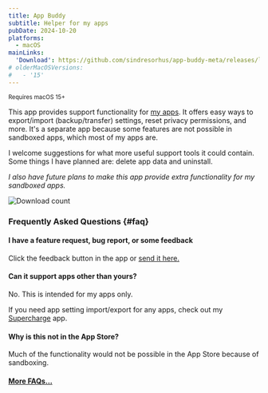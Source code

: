 ```yaml
---
title: App Buddy
subtitle: Helper for my apps
pubDate: 2024-10-20
platforms:
  - macOS
mainLinks:
  'Download': https://github.com/sindresorhus/app-buddy-meta/releases/latest/download/App.Buddy.zip
# olderMacOSVersions:
#   - '15'
---
```


<sup>Requires macOS 15+</sup>

This app provides support functionality for [my apps](/apps). It offers easy ways to export/import (backup/transfer) settings, reset privacy permissions, and more. It's a separate app because some features are not possible in sandboxed apps, which most of my apps are.

I welcome suggestions for what more useful support tools it could contain. Some things I have planned are: delete app data and uninstall.

*I also have future plans to make this app provide extra functionality for my sandboxed apps.*

![Download count](https://img.shields.io/github/downloads/sindresorhus/app-buddy-meta/total?color=3e65d0)

### Frequently Asked Questions {#faq}

#### I have a feature request, bug report, or some feedback

Click the feedback button in the app or [send it here.](https://sindresorhus.com/feedback?product=App%20Buddy&referrer=Website-FAQ)

#### Can it support apps other than yours?

No. This is intended for my apps only.

If you need app setting import/export for any apps, check out my [Supercharge](/supercharge) app.

#### Why is this not in the App Store?

Much of the functionality would not be possible in the App Store because of sandboxing.

#### [More FAQs…](/apps/faq)

<!-- ### Older Versions

- [] for macOS 15+
-->
